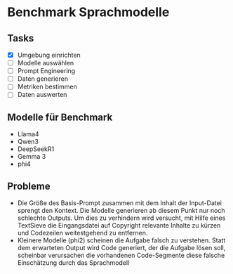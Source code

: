 # Benchmark Sprachmodelle

## Tasks

- [x] Umgebung einrichten
- [ ] Modelle auswählen
- [ ] Prompt Engineering
- [ ] Daten generieren 
- [ ] Metriken bestimmen
- [ ] Daten auswerten

## Modelle für Benchmark

- Llama4
- Qwen3
- DeepSeekR1
- Gemma 3
- phi4

## Probleme

- Die Größe des Basis-Prompt zusammen mit dem Inhalt der Input-Datei sprengt den Kontext. Die Modelle generieren ab diesem Punkt nur noch schlechte Outputs. Um dies zu verhindern wird versucht, mit Hilfe eines TextSieve die Eingangsdatei auf Copyright relevante Inhalte zu kürzen und Codezeilen weitestgehend zu entfernen.
- Kleinere Modelle (phi2) scheinen die Aufgabe falsch zu verstehen. Statt dem erwarteten Output wird Code generiert, der die Aufgabe lösen soll, scheinbar verursachen die vorhandenen Code-Segmente diese falsche Einschätzung durch das Sprachmodell
